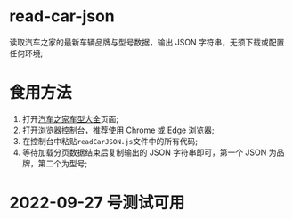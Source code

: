 # read-car-json
读取汽车之家的最新车辆品牌与型号数据，输出 JSON 字符串，无须下载或配置任何环境;

# 食用方法
1. 打开[汽车之家车型大全](https://www.autohome.com.cn/car/#pvareaid=3311275)页面;
2. 打开浏览器控制台，推荐使用 Chrome 或 Edge 浏览器;
3. 在控制台中粘贴`readCarJSON.js`文件中的所有代码;
4. 等待加载分页数据结束后复制输出的 JSON 字符串即可，第一个 JSON 为品牌，第二个为型号;

# 2022-09-27 号测试可用
